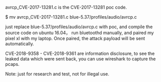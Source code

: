 
avrcp_CVE-2017-13281.c is the CVE-2017-13281 poc code.

$ mv avrcp_CVE-2017-13281.c blue-5.37/profiles/audio/avrcp.c

just replace blue-5.37/profiles/audio/avrcp.c with poc, and compile the source code on ubuntu 16.04， run bluetoothd manually, and paired my pixel xl with my laptop. Once paired, the attack payload will be sent automatically.

CVE-2018-9358 - CVE-2018-9361 are information disclosure, to see the leaked data which were sent back, you can use wireshark to capture the pcaps.



Note: just for research and test, not for illegal use.